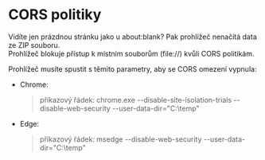 # CORS politiky

Vidíte jen prázdnou stránku jako u about:blank? Pak prohlížeč nenačítá data ze ZIP souboru.  
Prohlížeč blokuje přístup k místním souborům (file://) kvůli CORS politikám. 

Prohlížeč musíte spustit s těmito parametry, aby se CORS omezení vypnula:
- Chrome:
  > příkazový řádek:
  > chrome.exe --disable-site-isolation-trials --disable-web-security --user-data-dir="C:\temp"

- Edge:
  > příkazový řádek:
  > msedge --disable-web-security --user-data-dir="C:\temp"
